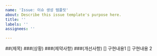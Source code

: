 ```yaml
---
name: 'Issue: 이슈 생성 템플릿'
about: Describe this issue template's purpose here.
title: ''
labels: ''
assignees: ''

---
```


##(제목)
###(상황)
###(제약사항)
###(개선사항)
    [] 구현내용1
    [] 구현내용 2
